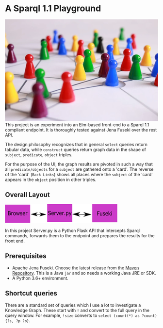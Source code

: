 # A Sparql 1.1 Playground
![](2021-02-14-11-16-29.png)
This project is an experiment into an Elm-based front-end to a Sparql 1.1 compliant endpoint.  It is thoroughly tested against Jena Fuseki over the rest API.

The design philosophy recognizes that in general `select` queries return tabular data, while `construct` queries return graph data in the shape of `subject`, `predicate`, `object` triples.  

For the purpose of the UI, the graph results are pivoted in such a way that all `predicate/objects` for a `subject` are gathered onto a 'card'.  The reverse of the 'card' (`Back Links`) shows all places where the `subject` of the 'card' appears in the `object` position in other triples.

## Overall Layout

![](docs/architecture.png)

In this project Server.py is a Python Flask API that intercepts Sparql commands, forwards them to the endpoint and prepares the results for the front end.

## Prerequisites

- Apache Jena Fuseki.  Choose the latest release from the [Maven Repository](https://repo1.maven.org/maven2/org/apache/jena/jena-fuseki-server/).  This is a Java `jar` and so needs a working Java JRE or SDK.
- A Python 3.6+ environment.

## Shortcut queries

There are a standard set of queries which I use a lot to investigate a Knowledge Graph.  These start with `!` and convert to the full query in the query window.  For example, `!size` converts to `select (count(*) as ?count) {?s, ?p ?o}`.
